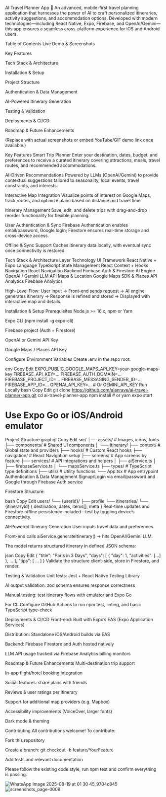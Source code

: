 AI Travel Planner App 🧳
An advanced, mobile-first travel planning application that harnesses the power of AI to craft personalized itineraries, activity suggestions, and accommodation options. Developed with modern technologies—including React Native, Expo, Firebase, and OpenAI/Gemini—this app ensures a seamless cross-platform experience for iOS and Android users.

Table of Contents
Live Demo & Screenshots

Key Features

Tech Stack & Architecture

Installation & Setup

Project Structure

Authentication & Data Management

AI-Powered Itinerary Generation

Testing & Validation

Deployments & CI/CD

Roadmap & Future Enhancements

(Replace with actual screenshots or embed YouTube/GIF demo link once available.)

Key Features
Smart Trip Planner
Enter your destination, dates, budget, and preferences to receive a curated itinerary covering attractions, meals, travel routes, and recommended accommodations.

AI-Driven Recommendations
Powered by LLMs (OpenAI/Gemini) to provide contextual suggestions tailored to seasonality, local events, travel constraints, and interests.

Interactive Map Integration
Visualize points of interest on Google Maps, track routes, and optimize plans based on distance and travel time.

Itinerary Management
Save, edit, and delete trips with drag-and-drop reorder functionality for flexible planning.

User Authentication & Sync
Firebase Authentication enables email/password, Google login; Firestore ensures real-time storage and cross-device access.

Offline & Sync Support
Caches itinerary data locally, with eventual sync once connectivity is restored.

Tech Stack & Architecture
Layer	Technology
UI Framework	React Native + Expo
Language	TypeScript
State Management	React Context + Hooks
Navigation	React Navigation
Backend	Firebase Auth & Firestore
AI Engine	OpenAI / Gemini LLM API
Maps & Location	Google Maps SDK & Places API
Analytics	Firebase Analytics

High-Level Flow:
User input → Front-end sends request → AI engine generates itinerary → Response is refined and stored → Displayed with interactive map and details.

Installation & Setup
Prerequisites
Node.js >= 16.x, npm or Yarn

Expo CLI (npm install -g expo-cli)

Firebase project (Auth + Firestore)

OpenAI or Gemini API Key

Google Maps / Places API Key

Configure Environment Variables
Create .env in the repo root:

env
Copy
Edit
EXPO_PUBLIC_GOOGLE_MAPS_API_KEY=your-google-maps-key
FIREBASE_API_KEY=...
FIREBASE_AUTH_DOMAIN=...
FIREBASE_PROJECT_ID=...
FIREBASE_MESSAGING_SENDER_ID=...
FIREBASE_APP_ID=...
OPENAI_API_KEY=... # Or GEMINI_API_KEY
Run Locally
bash
Copy
Edit
git clone https://github.com/alanrave/ai-travel-planner-app.git
cd ai-travel-planner-app
npm install    # or yarn
expo start
# Use Expo Go or iOS/Android emulator
Project Structure
graphql
Copy
Edit
src/
├── assets/                # Images, icons, fonts
├── components/            # Shared UI components
│   └── itinerary/
├── context/               # Global state and providers
├── hooks/                 # Custom React hooks
├── navigation/            # React Navigation setup
├── screens/               # App screens by feature
├── services/              # API integrations and helpers
│   ├── aiService.ts
│   ├── firebaseService.ts
│   └── mapsService.ts
├── types/                 # TypeScript type definitions
├── utils/                 # Utility functions
└── App.tsx                # App entrypoint
Authentication & Data Management
Signup/Login via email/password and Google through Firebase Auth service

Firestore Structure:

bash
Copy
Edit
users/
└── {userId}/
    ├── profile
    └── itineraries/
         └── {itineraryId} { destination, dates, items[], meta }
Real-time updates and Firestore offline persistence included—test by toggling device’s connectivity.

AI-Powered Itinerary Generation
User inputs travel data and preferences.

Front-end calls aiService.generateItinerary() → hits OpenAI/Gemini LLM.

The model returns structured itinerary in defined JSON schema:

json
Copy
Edit
{
  "title": "Paris in 3 Days",
  "days": [ { "day": 1, "activities": [...] }, ... ],
  "tips": [ ... ]
}
Validate the structure client-side, store in Firestore, and render.

Testing & Validation
Unit tests: Jest + React Native Testing Library

AI output validation: zod schema ensures response correctness

Manual testing: test itinerary flows with emulator and Expo Go

For CI: Configure GitHub Actions to run npm test, linting, and basic TypeScript type-check

Deployments & CI/CD
Front-end: Built with Expo’s EAS (Expo Application Services)

Distribution: Standalone iOS/Android builds via EAS

Backend: Firebase Firestore and Auth hosted natively

LLM API usage tracked via Firebase Analytics billing monitors

Roadmap & Future Enhancements
 Multi-destination trip support

 In-app flight/hotel booking integration

 Social features: share plans with friends

 Reviews & user ratings per itinerary

 Support for additional map providers (e.g. Mapbox)

 Accessibility improvements (VoiceOver, larger fonts)

 Dark mode & theming

Contributing
All contributions welcome! To contribute:

Fork this repository

Create a branch: git checkout -b feature/YourFeature

Add tests and relevant documentation

Please follow the existing code style, run npm test and confirm everything is passing.


![WhatsApp Image 2025-08-19 at 01 30 45_9704c845](https://github.com/user-attachments/assets/a14066b0-6627-4311-815c-9225dc596294)
![screenshots_page-0009](https://github.com/user-attachments/assets/7303cd56-a886-44df-8e47-ee26d115aca4)


